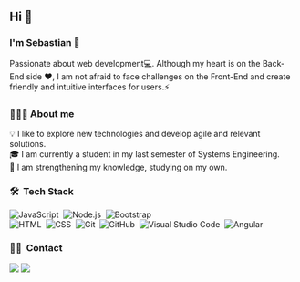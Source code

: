 ### <h2> Hi 👋</h2>
<h3>I'm Sebastian 🌱</h3>
Passionate about web development💻. Although my heart is on the Back-End side ❤️, I am not afraid to face challenges on the Front-End and create friendly and intuitive interfaces for users.⚡

### 👨🏻‍💻 About me

💡 I like to explore new technologies and develop agile and relevant solutions.\
🎓 I am currently a student in my last semester of Systems Engineering.\
🔭 I am strengthening my knowledge, studying on my own.

### 🛠 &nbsp;Tech Stack 

![JavaScript](https://img.shields.io/badge/-JavaScript-05122A?style=flat&logo=javascript)&nbsp;
![Node.js](https://img.shields.io/badge/-Node.js-05122A?style=flat&logo=node.js)&nbsp;
![Bootstrap](https://img.shields.io/badge/-Bootstrap-05122A?style=flat&logo=bootstrap&logoColor=563D7C)\
![HTML](https://img.shields.io/badge/-HTML-05122A?style=flat&logo=HTML5)&nbsp;
![CSS](https://img.shields.io/badge/-CSS-05122A?style=flat&logo=CSS3&logoColor=1572B6)&nbsp;
![Git](https://img.shields.io/badge/-Git-05122A?style=flat&logo=git)&nbsp;
![GitHub](https://img.shields.io/badge/-GitHub-05122A?style=flat&logo=github)&nbsp;
![Visual Studio Code](https://img.shields.io/badge/-Visual%20Studio%20Code-05122A?style=flat&logo=visual-studio-code&logoColor=007ACC)&nbsp;
![Angular](https://img.shields.io/badge/-Angular-05122A?style=flat&logo=Angular&logoColor=FF0000)&nbsp;



### 🤝🏻 &nbsp;Contact

<p>
<a href="https://www.linkedin.com/in/sebastianriossanchez"><img src="https://img.shields.io/badge/-Sebastian-0077B5?style=flat&logo=Linkedin&logoColor=white"/></a>
<a href="mailto:sebastianrios47@gmail.com"><img src="https://img.shields.io/badge/-sebastian-D14836?style=flat&logo=Gmail&logoColor=white"/></a>
</p>

